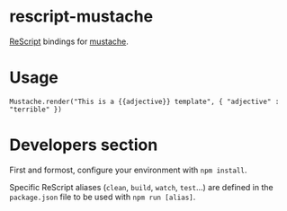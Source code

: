 # rescript-mustache

[ReScript](https://rescript-lang.org) bindings for [mustache](https://github.com/janl/mustache.js).

# Usage

```reasonml
Mustache.render("This is a {{adjective}} template", { "adjective" : "terrible" })
```

# Developers section

First and formost, configure your environment with `npm install`.

Specific ReScript aliases (`clean`, `build`, `watch`, `test`...) are defined
in the `package.json` file to be used with `npm run [alias]`.
